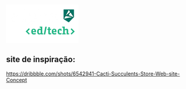 ![Alpha](Alpha.webp)

## site de inspiração:

https://dribbble.com/shots/6542941-Cacti-Succulents-Store-Web-site-Concept